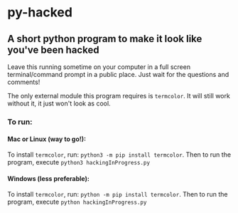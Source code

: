 # py-hacked
## A short python program to make it look like you've been hacked

Leave this running sometime on your computer in a full screen terminal/command prompt in a public place. Just wait for the questions and comments! 

The only external module this program requires is `termcolor`. It will still work without it, it just won't look as cool.

### To run:
#### Mac or Linux (way to go!):
To install `termcolor`, run: `python3 -m pip install termcolor`. Then to run the program, execute `python3 hackingInProgress.py`

#### Windows (less preferable):
To install `termcolor`, run: `python -m pip install termcolor`. Then to run the program, execute `python hackingInProgress.py`

